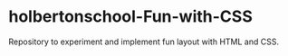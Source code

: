 # holbertonschool-Fun-with-CSS
Repository to experiment and implement fun layout with HTML and CSS.
